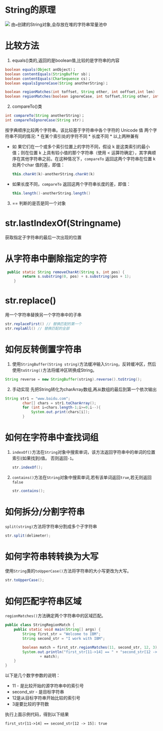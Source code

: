 # String的原理
![](https://gitee.com/krislin_zhao/IMGcloud/raw/master/img/20200622132704.png)
由`=`创建的String对象,会存放在堆的字符串常量池中

# 比较方法
1. equals()类的,返回的是boolean值,比较的是字符串的内容
~~~java
boolean equals(Object anObject)；
boolean contentEquals(StringBuffer sb)；
boolean contentEquals(CharSequence cs)；
boolean equalsIgnoreCase(String anotherString)；
~~~
~~~java
boolean regionMatches(int toffset, String other, int ooffset,int len)  //局部匹配
boolean regionMatches(boolean ignoreCase, int toffset,String other, int ooffset, int len)   //局部匹配
~~~

2. compareTo()类
~~~java
int compareTo(String anotherString)；
int compareToIgnoreCase(String str)；
~~~
按字典顺序比较两个字符串。该比较基于字符串中各个字符的 Unicode 值
两个字符串不同的情况:
          * 在某个索引处的字符不同
          *  长度不同
          *  以上两种兼有
* 如 果它们在一个或多个索引位置上的字符不同，假设 k 是这类索引的最小值；则在位置 k 上具有较小值的那个字符串（使用 < 运算符确定），其字典顺序在其他字符串之前。在这种情况下，`compareTo` 返回这两个字符串在位置 k 处两个char 值的差，即值：
    ~~~java
    this.charAt(k)-anotherString.charAt(k)
    ~~~
* 如果长度不同，`compareTo` 返回这两个字符串长度的差，即值：
    ~~~java
    this.length()-anotherString.length()
    ~~~

3. ==
判断的是否是同一个对象

# str.lastIndexOf(Stringname)
获取指定子字符串的最后一次出现的位置

# 从字符串中删除指定的字符
~~~java
 public static String removeCharAt(String s, int pos) {
        return s.substring(0, pos) + s.substring(pos + 1);
    }
~~~

# str.replace()
用一个字符串替换另一个字符串中的子串
~~~java
str.replaceFirst() // 替换匹配的第一个
str.replaAll() // 替换匹配的全部
~~~

# 如何反转倒置字符串
1. 使用`StringBuffer(String string)`方法缓冲输入`String`，反转缓冲区，然后使用`toString()`方法将缓冲区转换成String。
~~~java
String reverse = new StringBuffer(string).reverse().toString();
~~~
2. 手动实现 先把String转化为charArray数组,再从数组的最后到第一个依次输出
~~~java
String str1 = "www.baidu.com";
        char[] chars = str1.toCharArray();
        for (int i=chars.length-1;i>=0;i--){
            System.out.print(chars[i]);
        }
~~~

# 如何在字符串中查找词组
1. `indexOf()`方法在`String`对象中搜索单词，该方法返回字符串中的单词的位置索引(如果找到)值。 否则返回`-1`。
    ~~~java
    str.indexOf();
    ~~~
2. `contains()`方法在`String`对象中搜索单词,若有该单词返回`true`,若无则返回`false`
    ~~~java
    str.contains();
    ~~~

# 如何拆分/分割字符串
`split(string)`方法将字符串分割成多个子字符串
~~~java
str.split(delimeter);
~~~

# 如何字符串转转换为大写

使用`String`类的`toUpperCase()`方法将字符串的大小写更改为大写。
~~~java
str.toUpperCase();
~~~

# 如何匹配字符串区域

`regionMatches()`方法确定两个字符串中的区域匹配。

~~~java
public class StringRegionMatch {
    public static void main(String[] args) {
        String first_str = "Welcome to IBM";
        String second_str = "I work with IBM";

        boolean match = first_str.regionMatches(11, second_str, 12, 3);
        System.out.println("first_str[11->14] == " + "second_str[12 -> 15]: "
                + match);
    }
}
~~~
以下是几个数字参数的说明：
 * 11 - 是比较开始的源字符串中的索引号
 * second_str - 是目标字符串
 * 12是从目标字符串开始比较的索引号
 * 3是要比较的字符数

执行上面示例代码，得到以下结果 
~~~shell
first_str[11->14] == second_str[12 -> 15]: true
~~~